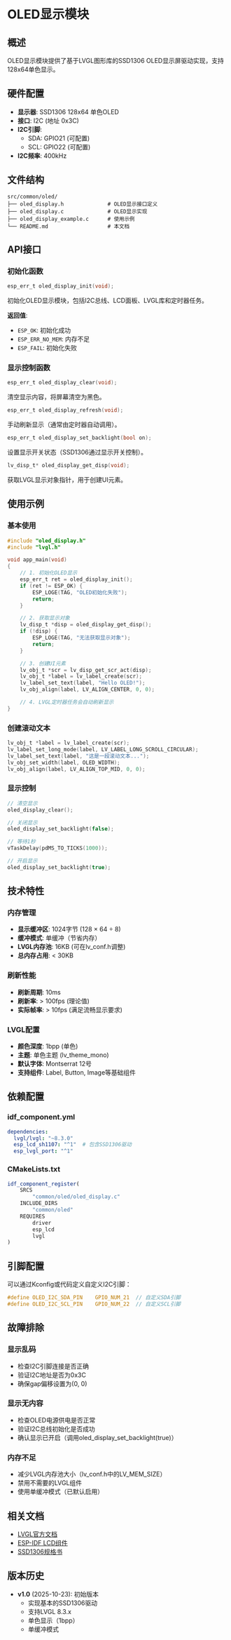 # OLED显示模块

## 概述

OLED显示模块提供了基于LVGL图形库的SSD1306 OLED显示屏驱动实现，支持128x64单色显示。

## 硬件配置

- **显示器**: SSD1306 128x64 单色OLED
- **接口**: I2C (地址 0x3C)
- **I2C引脚**:
  - SDA: GPIO21 (可配置)
  - SCL: GPIO22 (可配置)
- **I2C频率**: 400kHz

## 文件结构

```
src/common/oled/
├── oled_display.h              # OLED显示接口定义
├── oled_display.c              # OLED显示实现
├── oled_display_example.c      # 使用示例
└── README.md                   # 本文档
```

## API接口

### 初始化函数

```c
esp_err_t oled_display_init(void);
```

初始化OLED显示模块，包括I2C总线、LCD面板、LVGL库和定时器任务。

**返回值**:
- `ESP_OK`: 初始化成功
- `ESP_ERR_NO_MEM`: 内存不足
- `ESP_FAIL`: 初始化失败

### 显示控制函数

```c
esp_err_t oled_display_clear(void);
```

清空显示内容，将屏幕清空为黑色。

```c
esp_err_t oled_display_refresh(void);
```

手动刷新显示（通常由定时器自动调用）。

```c
esp_err_t oled_display_set_backlight(bool on);
```

设置显示开关状态（SSD1306通过显示开关控制）。

```c
lv_disp_t* oled_display_get_disp(void);
```

获取LVGL显示对象指针，用于创建UI元素。

## 使用示例

### 基本使用

```c
#include "oled_display.h"
#include "lvgl.h"

void app_main(void)
{
    // 1. 初始化OLED显示
    esp_err_t ret = oled_display_init();
    if (ret != ESP_OK) {
        ESP_LOGE(TAG, "OLED初始化失败");
        return;
    }

    // 2. 获取显示对象
    lv_disp_t *disp = oled_display_get_disp();
    if (!disp) {
        ESP_LOGE(TAG, "无法获取显示对象");
        return;
    }

    // 3. 创建UI元素
    lv_obj_t *scr = lv_disp_get_scr_act(disp);
    lv_obj_t *label = lv_label_create(scr);
    lv_label_set_text(label, "Hello OLED!");
    lv_obj_align(label, LV_ALIGN_CENTER, 0, 0);

    // 4. LVGL定时器任务会自动刷新显示
}
```

### 创建滚动文本

```c
lv_obj_t *label = lv_label_create(scr);
lv_label_set_long_mode(label, LV_LABEL_LONG_SCROLL_CIRCULAR);
lv_label_set_text(label, "这是一段滚动文本...");
lv_obj_set_width(label, OLED_WIDTH);
lv_obj_align(label, LV_ALIGN_TOP_MID, 0, 0);
```

### 显示控制

```c
// 清空显示
oled_display_clear();

// 关闭显示
oled_display_set_backlight(false);

// 等待1秒
vTaskDelay(pdMS_TO_TICKS(1000));

// 开启显示
oled_display_set_backlight(true);
```

## 技术特性

### 内存管理

- **显示缓冲区**: 1024字节 (128 × 64 ÷ 8)
- **缓冲模式**: 单缓冲（节省内存）
- **LVGL内存池**: 16KB (可在lv_conf.h调整)
- **总内存占用**: < 30KB

### 刷新性能

- **刷新周期**: 10ms
- **刷新率**: > 100fps (理论值)
- **实际帧率**: > 10fps (满足流畅显示要求)

### LVGL配置

- **颜色深度**: 1bpp (单色)
- **主题**: 单色主题 (lv_theme_mono)
- **默认字体**: Montserrat 12号
- **支持组件**: Label, Button, Image等基础组件

## 依赖配置

### idf_component.yml

```yaml
dependencies:
  lvgl/lvgl: "~8.3.0"
  esp_lcd_sh1107: "^1"  # 包含SSD1306驱动
  esp_lvgl_port: "^1"
```

### CMakeLists.txt

```cmake
idf_component_register(
    SRCS
        "common/oled/oled_display.c"
    INCLUDE_DIRS
        "common/oled"
    REQUIRES
        driver
        esp_lcd
        lvgl
)
```

## 引脚配置

可以通过Kconfig或代码定义自定义I2C引脚：

```c
#define OLED_I2C_SDA_PIN    GPIO_NUM_21  // 自定义SDA引脚
#define OLED_I2C_SCL_PIN    GPIO_NUM_22  // 自定义SCL引脚
```

## 故障排除

### 显示乱码

- 检查I2C引脚连接是否正确
- 验证I2C地址是否为0x3C
- 确保gap偏移设置为(0, 0)

### 显示无内容

- 检查OLED电源供电是否正常
- 验证I2C总线初始化是否成功
- 确认显示已开启（调用oled_display_set_backlight(true)）

### 内存不足

- 减少LVGL内存池大小（lv_conf.h中的LV_MEM_SIZE）
- 禁用不需要的LVGL组件
- 使用单缓冲模式（已默认启用）

## 相关文档

- [LVGL官方文档](https://docs.lvgl.io/8.3/)
- [ESP-IDF LCD组件](https://docs.espressif.com/projects/esp-idf/zh_CN/latest/esp32c3/api-reference/peripherals/lcd.html)
- [SSD1306规格书](https://cdn-shop.adafruit.com/datasheets/SSD1306.pdf)

## 版本历史

- **v1.0** (2025-10-23): 初始版本
  - 实现基本的SSD1306驱动
  - 支持LVGL 8.3.x
  - 单色显示（1bpp）
  - 单缓冲模式